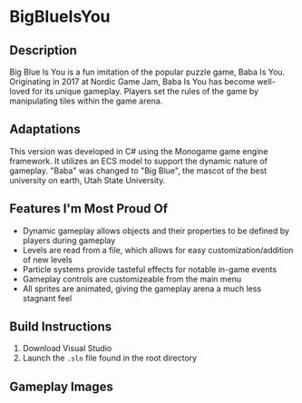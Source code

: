 # BigBlueIsYou

## Description
Big Blue Is You is a fun imitation of the popular puzzle game, Baba Is You. Originating in 2017 at Nordic Game Jam, Baba Is You has become well-loved for its unique gameplay. Players set the rules of the game by manipulating tiles within the game arena.

## Adaptations
This version was developed in C# using the Monogame game engine framework. It utilizes an ECS model to support the dynamic nature of gameplay. "Baba" was changed to "Big Blue", the mascot of the best university on earth, Utah State University.

## Features I'm Most Proud Of
* Dynamic gameplay allows objects and their properties to be defined by players during gameplay
* Levels are read from a file, which allows for easy customization/addition of new levels
* Particle systems provide tasteful effects for notable in-game events
* Gameplay controls are customizeable from the main menu
* All sprites are animated, giving the gameplay arena a much less stagnant feel

## Build Instructions
1. Download Visual Studio
2. Launch the `.sln` file found in the root directory

## Gameplay Images
